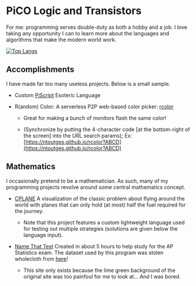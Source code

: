 # PiCO Logic and Transistors

For me: programming serves double-duty as both a hobby and a job. I love taking any opportunity I can to learn more about the languages and algorithms that make the modern world work.

[![Top Langs](https://github-readme-stats.vercel.app/api/top-langs/?username=ntoutges&layout=donut-vertical&hide=roff)](https://github.com/anuraghazra/github-readme-stats)

## Accomplishments

I have made far too many useless projects. Below is a small sample.

-   Custom [PiScript](https://github.com/ntoutges/PiScript) Esoteric Language

-   R(andom) Color: A serverless P2P web-based color picker: [rcolor](https://ntoutges.github.io/rcolor)

    -   Great for making a bunch of monitors flash the same color!

    -   (Synchronize by putting the 4-character code [at the bottom-right of the screen] into the URL search params); Ex: [https://ntoutges.github.io/rcolor?ABCD](https://ntoutges.github.io/rcolor?ABCD)

## Mathematics

I occasionally pretend to be a mathematician. As such, many of my programming projects revolve around some central mathematics concept.

-   [CPLANE](https://ntoutges.github.io/cplanes) A visualization of the classic problem about flying around the world with planes that can only hold (at most) half the fuel required for the journey.

    -   Note that this project features a custom lightweight language used for testing out multiple strategies (solutions are given below the language input).

-   [Name That Test](https://ntoutges.github.io/name-that-test) Created in about 5 hours to help study for the AP Statistics exam. The dataset used by this program was stolen wholecloth from [here](http://www.ltcconline.net/greenL/java/statistics/catstatprob/categorizingstatproblemsjavascript.html)!
    -   This site only exists because the lime green background of the original site was too painfoul for me to look at... And I was bored.
